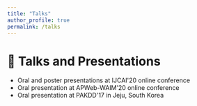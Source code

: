 ```yaml
---
title: "Talks"
author_profile: true
permalink: /talks
---
```


# 🎤 Talks and Presentations
- Oral and poster presentations at IJCAI'20 online conference
- Oral presentation at APWeb-WAIM’20 online conference
- Oral presentation at PAKDD'17 in Jeju, South Korea


